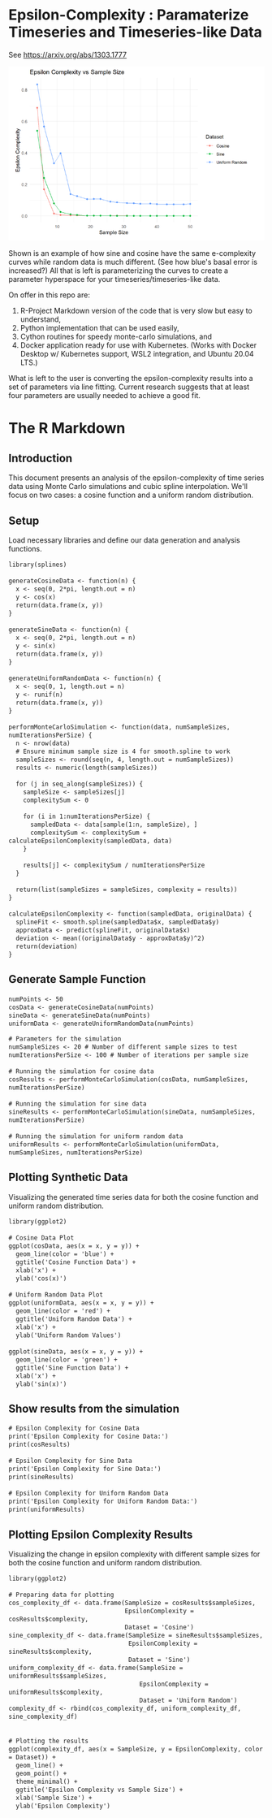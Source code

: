# Epsilon-Complexity : Paramaterize Timeseries and Timeseries-like Data

See https://arxiv.org/abs/1303.1777

![The curve genrated by the code](https://raw.githubusercontent.com/subsilico/ecomplexity/main/ecomplexitycurve.png)

Shown is an example of how sine and cosine have the same e-complexity curves while random data is much different. (See how blue's basal error is increased?) All that is left is parameterizing the curves to create a parameter hyperspace for your timeseries/timeseries-like data. 

On offer in this repo are: 
1) R-Project Markdown version of the code that is very slow but easy to understand,
2) Python implementation that can be used easily,
3) Cython routines for speedy monte-carlo simulations, and
4) Docker application ready for use with Kubernetes. (Works with Docker Desktop w/ Kubernetes support, WSL2 integration, and Ubuntu 20.04 LTS.)

What is left to the user is converting the epsilon-complexity results into a set of parameters via line fitting. Current research suggests that at least four parameters are usually needed to achieve a good fit.

# The R Markdown

## Introduction

This document presents an analysis of the epsilon-complexity of time series data using Monte Carlo simulations and cubic spline interpolation. We'll focus on two cases: a cosine function and a uniform random distribution.

## Setup

Load necessary libraries and define our data generation and analysis functions.

```{r setup}
library(splines)

generateCosineData <- function(n) {
  x <- seq(0, 2*pi, length.out = n)
  y <- cos(x)
  return(data.frame(x, y))
}

generateSineData <- function(n) {
  x <- seq(0, 2*pi, length.out = n)
  y <- sin(x)
  return(data.frame(x, y))
}

generateUniformRandomData <- function(n) {
  x <- seq(0, 1, length.out = n)
  y <- runif(n)
  return(data.frame(x, y))
}

performMonteCarloSimulation <- function(data, numSampleSizes, numIterationsPerSize) {
  n <- nrow(data)
  # Ensure minimum sample size is 4 for smooth.spline to work
  sampleSizes <- round(seq(n, 4, length.out = numSampleSizes))
  results <- numeric(length(sampleSizes))

  for (j in seq_along(sampleSizes)) {
    sampleSize <- sampleSizes[j]
    complexitySum <- 0

    for (i in 1:numIterationsPerSize) {
      sampledData <- data[sample(1:n, sampleSize), ]
      complexitySum <- complexitySum + calculateEpsilonComplexity(sampledData, data)
    }

    results[j] <- complexitySum / numIterationsPerSize
  }

  return(list(sampleSizes = sampleSizes, complexity = results))
}

calculateEpsilonComplexity <- function(sampledData, originalData) {
  splineFit <- smooth.spline(sampledData$x, sampledData$y)
  approxData <- predict(splineFit, originalData$x)
  deviation <- mean((originalData$y - approxData$y)^2)
  return(deviation)
}
```

## Generate Sample Function
```{r generate}
numPoints <- 50
cosData <- generateCosineData(numPoints)
sineData <- generateSineData(numPoints)
uniformData <- generateUniformRandomData(numPoints)
```

```{r run-simulation}
# Parameters for the simulation
numSampleSizes <- 20 # Number of different sample sizes to test
numIterationsPerSize <- 100 # Number of iterations per sample size

# Running the simulation for cosine data
cosResults <- performMonteCarloSimulation(cosData, numSampleSizes, numIterationsPerSize)

# Running the simulation for sine data
sineResults <- performMonteCarloSimulation(sineData, numSampleSizes, numIterationsPerSize)

# Running the simulation for uniform random data
uniformResults <- performMonteCarloSimulation(uniformData, numSampleSizes, numIterationsPerSize)
```

## Plotting Synthetic Data

Visualizing the generated time series data for both the cosine function and uniform random distribution.

```{r plot-synthetic-data}
library(ggplot2)

# Cosine Data Plot
ggplot(cosData, aes(x = x, y = y)) +
  geom_line(color = 'blue') +
  ggtitle('Cosine Function Data') +
  xlab('x') +
  ylab('cos(x)')

# Uniform Random Data Plot
ggplot(uniformData, aes(x = x, y = y)) +
  geom_line(color = 'red') +
  ggtitle('Uniform Random Data') +
  xlab('x') +
  ylab('Uniform Random Values')

ggplot(sineData, aes(x = x, y = y)) +
  geom_line(color = 'green') +
  ggtitle('Sine Function Data') +
  xlab('x') +
  ylab('sin(x)')

```



## Show results from the simulation

```{r}
# Epsilon Complexity for Cosine Data
print('Epsilon Complexity for Cosine Data:')
print(cosResults)

# Epsilon Complexity for Sine Data
print('Epsilon Complexity for Sine Data:')
print(sineResults)

# Epsilon Complexity for Uniform Random Data
print('Epsilon Complexity for Uniform Random Data:')
print(uniformResults)
```

## Plotting Epsilon Complexity Results

Visualizing the change in epsilon complexity with different sample sizes for both the cosine function and uniform random distribution.

```{r plot-epsilon-complexity}
library(ggplot2)

# Preparing data for plotting
cos_complexity_df <- data.frame(SampleSize = cosResults$sampleSizes, 
                                EpsilonComplexity = cosResults$complexity, 
                                Dataset = 'Cosine')
sine_complexity_df <- data.frame(SampleSize = sineResults$sampleSizes, 
                                 EpsilonComplexity = sineResults$complexity, 
                                 Dataset = 'Sine')
uniform_complexity_df <- data.frame(SampleSize = uniformResults$sampleSizes, 
                                    EpsilonComplexity = uniformResults$complexity, 
                                    Dataset = 'Uniform Random')
complexity_df <- rbind(cos_complexity_df, uniform_complexity_df, sine_complexity_df)


# Plotting the results
ggplot(complexity_df, aes(x = SampleSize, y = EpsilonComplexity, color = Dataset)) +
  geom_line() +
  geom_point() +
  theme_minimal() +
  ggtitle('Epsilon Complexity vs Sample Size') +
  xlab('Sample Size') +
  ylab('Epsilon Complexity')
```
